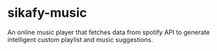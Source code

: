 # sikafy-music
An online music player that fetches data from spotify API to generate intelligent custom playlist and music suggestions.
